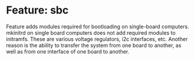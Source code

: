 # Feature: sbc

Feature adds modules required for bootloading on single-board computers.
mkinitrd on single board computers does not add required modules to
initramfs. These are various voltage regulators, i2c interfaces, etc.
Another reason is the ability to transfer the system from one board to
another, as well as from one interface of one board to another.
